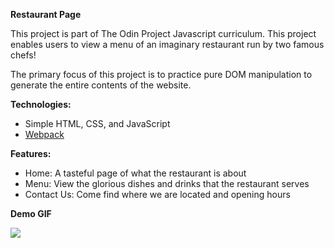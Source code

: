 **Restaurant Page**

This project is part of The Odin Project Javascript curriculum. This project enables users to view a menu of an imaginary restaurant run by two famous chefs!

The primary focus of this project is to practice pure DOM manipulation to generate the entire contents of the website.

**Technologies:**

- Simple HTML, CSS, and JavaScript
- [Webpack](https://webpack.js.org/)

**Features:**

- Home: A tasteful page of what the restaurant is about
- Menu: View the glorious dishes and drinks that the restaurant serves
- Contact Us: Come find where we are located and opening hours

**Demo GIF**

<img src="./livedemo.gif">
